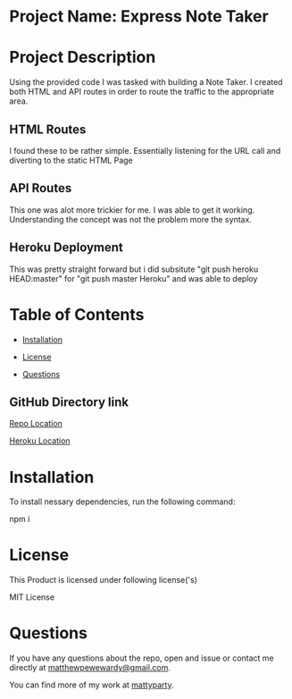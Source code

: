# Project Name: Express Note Taker

# Project Description

Using the provided code I was tasked with building a Note Taker. I created both HTML and API routes in order to route the traffic to the appropriate area.

## HTML Routes

I found these to be rather simple. Essentially listening for the URL call and diverting to the static HTML Page

## API Routes

This one was alot more trickier for me. I was able to get it working. Understanding the concept was not the problem more the syntax.

## Heroku Deployment

This was pretty straight forward but i did subsitute "git push heroku HEAD:master" for "git push master Heroku" and was able to deploy

# Table of Contents

- [Installation](#installation)

- [License](#license)

- [Questions](#questions)

## GitHub Directory link

[Repo Location](https://github.com/mattyparty/11_Express)

[Heroku Location](https://whispering-woodland-31837.herokuapp.com/)

# Installation

To install nessary dependencies, run the following command:

npm i

# License

This Product is licensed under following license('s)

MIT License

# Questions

If you have any questions about the repo, open and issue or contact me directly at matthewpewewardy@gmail.com.

You can find more of my work at [mattyparty](https://github.com/mattyparty/).
